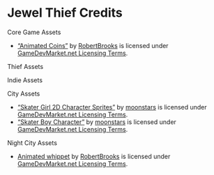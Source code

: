 # Jewel Thief Credits

Core Game Assets
* [“Animated Coins”](https://www.gamedevmarket.net/asset/animated-coins) by [RobertBrooks](https://www.gamedevmarket.net/member/robertbrooks) is licensed under [GameDevMarket.net Licensing Terms](https://www.gamedevmarket.net/terms-conditions#marketplace-terms).

Thief Assets

Indie Assets

City Assets
* [“Skater Girl 2D Character Sprites”](https://www.gamedevmarket.net/asset/skater-girl-2d-character-sprites) by [moonstars](https://www.gamedevmarket.net/member/moonstars) is licensed under [GameDevMarket.net Licensing Terms](https://www.gamedevmarket.net/terms-conditions#marketplace-terms).
* [“Skater Boy Character”](https://www.gamedevmarket.net/asset/skater-boy-character) by [moonstars](https://www.gamedevmarket.net/member/moonstars) is licensed under [GameDevMarket.net Licensing Terms](https://www.gamedevmarket.net/terms-conditions#marketplace-terms).

Night City Assets
* [Animated whippet](https://www.gamedevmarket.net/asset/animated-whippet) by [RobertBrooks](https://www.gamedevmarket.net/member/robertbrooks) is licensed under [GameDevMarket.net Licensing Terms](https://www.gamedevmarket.net/terms-conditions#marketplace-terms).
